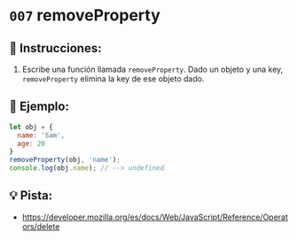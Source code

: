 # `007` removeProperty

## 📝 Instrucciones:

1. Escribe una función llamada `removeProperty`. Dado un objeto y una key, `removeProperty` elimina la key de ese objeto dado.

## 📎 Ejemplo:

```Javascript
let obj = {
  name: 'Sam',
  age: 20
}
removeProperty(obj, 'name');
console.log(obj.name); // --> undefined
```

## 💡 Pista:
+ https://developer.mozilla.org/es/docs/Web/JavaScript/Reference/Operators/delete
